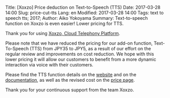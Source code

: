 Title: [Xoxzo] Price deduction on Text-to-Speech (TTS)
Date: 2017-03-28 14:00
Slug: price-cut-tts
Lang: en
Modified: 2017-03-28 14:00
Tags: text to speech tts; 2017;
Author: Aiko Yokoyama
Summary: Text-to-speech function on Xoxzo is even easier! Lower pricing for TTS.

Thank you for using [Xoxzo, Cloud Telephony Platform](https://www.xoxzo.com/en/).

Please note that we have reduced the pricing for our add-on function, Text-To-Speech (TTS)
from JPY35 to JPY5, as a result of our effort on the regular review and
improvements on cost reduction. We hope with this lower pricing it will allow
our customers to benefit from a more dynamic interaction via voice with their
customers.

Please find the TTS function details on the [website](https://www.xoxzo.com/en/about/utilities-api/)
and on the [documentation](http://docs.xoxzo.com/en/utilsapi.html#text-to-speech-api-ref), as well
as the revised cost on the [price page](https://www.xoxzo.com/en/about/pricing/utils).

Thank you for your continuous support from the team Xoxzo.
